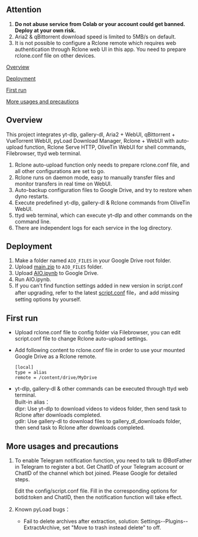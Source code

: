 ## Attention

 1. **Do not abuse service from Colab or your account could get banned. Deploy at your own risk.**
 2. Aria2 & qBittorrent download speed is limited to 5MB/s on default.
 3. It is not possible to configure a Rclone remote which requires web authentication through Rclone web UI in this app. You need to prepare rclone.conf file on other devices.

[Overview](#Overview)

[Deployment](#Deployment)

[First run](#first)  

[More usages and precautions](#more)  

## <a id="Overview"></a>Overview

This project integrates yt-dlp, gallery-dl, Aria2 + WebUI, qBittorrent + VueTorrent WebUI, pyLoad Download Manager, Rclone + WebUI with auto-upload function, Rclone Serve HTTP, OliveTin WebUI for shell commands, Filebrowser, ttyd web terminal.

 1. Rclone auto-upload function only needs to prepare rclone.conf file, and all other configurations are set to go.
 2. Rclone runs on daemon mode, easy to manually transfer files and monitor transfers in real time on WebUI.
 3. Auto-backup configuration files to Google Drive, and try to restore when dyno restarts.
 4. Execute predefined yt-dlp, gallery-dl & Rclone commands from OliveTin WebUI.
 5. ttyd web terminal, which can execute yt-dlp and other commands on the command line.
 6. There are independent logs for each service in the log directory.

## <a id="Deployment"></a>Deployment

 1. Make a folder named <code>AIO_FILES</code> in your Google Drive root folder.
 2. Upload [main.zip](https://github.com/wy580477/Leech-AIO-APP-EX/archive/refs/heads/Colab.zip) to <code>AIO_FILES</code> folder.
 3. Upload [AIO.ipynb](https://github.com/wy580477/Heroku-AIO-APP-EX/raw/Colab/AIO.ipynb) to Google Drive.
 4. Run AIO.ipynb.
 5. If you can't find function settings added in new version in script.conf after upgrading, refer to the latest [script.conf](https://github.com/wy580477/Leech-AIO-APP-EX/blob/Colab/content/script.conf) file，and add missing setting options by yourself.

## <a id="first"></a>First run

- Upload rclone.conf file to config folder via Filebrowser, you can edit script.conf file to change Rclone auto-upload settings.
- Add following content to rclone.conf file in order to use your mounted Google Drive as a Rclone remote.

      [local]
      type = alias
      remote = /content/drive/MyDrive

- yt-dlp, gallery-dl & other commands can be executed through ttyd web terminal.     
    Built-in alias：     
    dlpr: Use yt-dlp to download videos to videos folder, then send task to Rclone after downloads completed.    
    gdlr: Use gallery-dl to download files to gallery_dl_downloads folder, then send task to Rclone after downloads completed.

## <a id="more"></a>More usages and precautions

1. To enable Telegram notification function, you need to talk to @BotFather in Telegram to register a bot. Get ChatID of your Telegram account or ChatID of the channel which bot joined. Please Google for detailed steps.
 
    Edit the config/script.conf file. Fill in the corresponding options for botid:token and ChatID, then the notification function will take effect.

 2. Known pyLoad bugs：
    - Fail to delete archives after extraction, solution: Settings--Plugins--ExtractArchive, set "Move to trash instead delete" to off.
